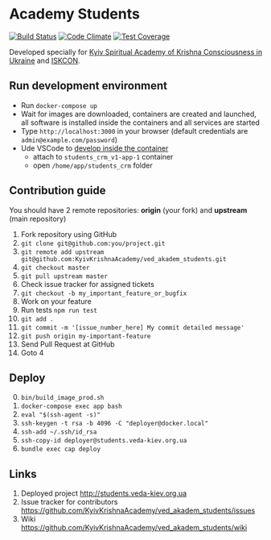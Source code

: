 # Academy Students

[![Build Status](https://secure.travis-ci.org/KyivKrishnaAcademy/ved_akadem_students.png?branch=master)](https://travis-ci.org/KyivKrishnaAcademy/ved_akadem_students)
[![Code Climate](https://codeclimate.com/github/KyivKrishnaAcademy/ved_akadem_students/badges/gpa.svg)](https://codeclimate.com/github/KyivKrishnaAcademy/ved_akadem_students)
[![Test Coverage](https://codeclimate.com/github/KyivKrishnaAcademy/ved_akadem_students/badges/coverage.svg)](https://codeclimate.com/github/KyivKrishnaAcademy/ved_akadem_students)

Developed specially for [Kyiv Spiritual Academy of Krishna Consciousness in Ukraine](http://veda-kiev.org.ua/) and [ISKCON](http://iskcon.com/).

## Run development environment

* Run `docker-compose up`
* Wait for images are downloaded, containers are created and launched, all software is installed inside the containers and all services are started
* Type `http://localhost:3000` in your browser (default credentials are ```admin@example.com/password```)
* Ude VSCode to [develop inside the container](https://code.visualstudio.com/docs/remote/containers)
    * attach to `students_crm_v1-app-1` container
    * open `/home/app/students_crm` folder


## Contribution guide

You should have 2 remote repositories: **origin** (your fork) and **upstream** (main repository)

1. Fork repository using GitHub
2. ```git clone git@github.com:you/project.git```
3. ```git remote add upstream git@github.com:KyivKrishnaAcademy/ved_akadem_students.git```
4. ```git checkout master```
5. ```git pull upstream master```
6. Check issue tracker for assigned tickets
7. ```git checkout -b my_important_feature_or_bugfix```
8. Work on your feature
9. Run tests ```npm run test```
10. ```git add .```
11. ```git commit -m '[issue_number_here] My commit detailed message'```
12. ```git push origin my-important-feature```
13. Send Pull Request at GitHub
14. Goto 4

## Deploy

0. `bin/build_image_prod.sh`
1. `docker-compose exec app bash`
2. `eval "$(ssh-agent -s)"`
3. `ssh-keygen -t rsa -b 4096 -C "deployer@docker.local"`
4. `ssh-add ~/.ssh/id_rsa`
5. `ssh-copy-id deployer@students.veda-kiev.org.ua`
6. `bundle exec cap deploy`

## Links

1. Deployed project http://students.veda-kiev.org.ua
2. Issue tracker for contributors https://github.com/KyivKrishnaAcademy/ved_akadem_students/issues
3. Wiki https://github.com/KyivKrishnaAcademy/ved_akadem_students/wiki
